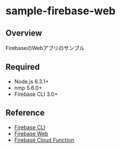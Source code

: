 # sample-firebase-web

## Overview
FirebaseのWebアプリのサンプル

## Required

- Node.js 6.3.1+
- nmp 5.6.0+
- Firebase CLI 3.0+

## Reference

- [Firebase CLI][1]
- [Firebase Web][2]
- [Firebase Cloud Function][3]



[1]:https://firebase.google.com/docs/cli/?hl=ja
[2]:https://codelabs.developers.google.com/codelabs/firebase-web/index.html?#0
[3]:https://codelabs.developers.google.com/codelabs/firebase-cloud-functions/index.html?#0
